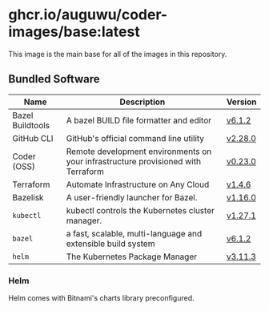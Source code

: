 # ghcr.io/auguwu/coder-images/base:latest
This image is the main base for all of the images in this repository.

## Bundled Software
| Name             | Description                                                                       | Version                    |
| ---------------- | --------------------------------------------------------------------------------- | -------------------------- |
| Bazel Buildtools | A bazel BUILD file formatter and editor                                           | [v6.1.2][bazel-buildtools] |
| GitHub CLI       | GitHub's official command line utility                                            | [v2.28.0][github-cli]      |
| Coder (OSS)      | Remote development environments on your infrastructure provisioned with Terraform | [v0.23.0][coder]           |
| Terraform        | Automate Infrastructure on Any Cloud                                              | [v1.4.6][terraform]        |
| Bazelisk         | A user-friendly launcher for Bazel.                                               | [v1.16.0][bazelisk]        |
| `kubectl`        | kubectl controls the Kubernetes cluster manager.                                  | [v1.27.1][kubectl]         |
| `bazel`          | a fast, scalable, multi-language and extensible build system                      | [v6.1.2][bazel]            |
| `helm`           | The Kubernetes Package Manager                                                    | [v3.11.3][helm]            |

[bazel-buildtools]: https://github.com/bazelbuild/buildtools/releases/tag/6.1.2
[github-cli]:       https://github.com/cli/cli/releases/tag/v2.28.0
[terraform]:        https://github.com/hashicorp/terraform/releases/tag/v1.4.6
[bazelisk]:         https://github.com/bazelbuild/bazelisk/releases/tag/v1.16.0
[kubectl]:          https://github.com/kubernetes/kubernetes/releases/tag/v1.27.1
[coder]:            https://github.com/coder/coder/releases/tag/v0.23.0
[bazel]:            https://github.com/bazelbuild/bazel/releases/tag/6.1.2
[helm]:             https://github.com/helm/helm/releases/tag/v3.11.3

### Helm
Helm comes with Bitnami's charts library preconfigured.
